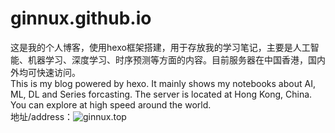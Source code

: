 # ginnux.github.io
这是我的个人博客，使用hexo框架搭建，用于存放我的学习笔记，主要是人工智能、机器学习、深度学习、时序预测等方面的内容。目前服务器在中国香港，国内外均可快速访问。
\
This is my blog powered by hexo. It mainly shows my notebooks about AI, ML, DL and Series forcasting. The server is located at Hong Kong, China. You can explore at high speed around the world.
\
地址/address：![ginnux.top](http://www.ginnux.top)
